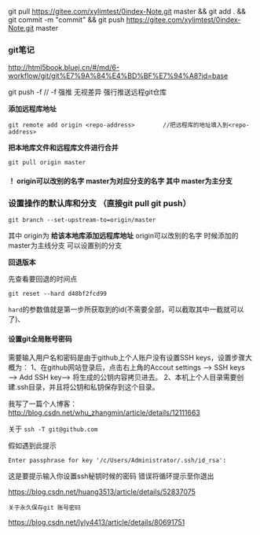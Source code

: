 git pull https://gitee.com/xylimtest/0index-Note.git master && git add . && git commit -m "commit" && git push https://gitee.com/xylimtest/0index-Note.git master



### git笔记

http://html5book.bluej.cn/#/md/6-workflow/git/git%E7%9A%84%E4%BD%BF%E7%94%A8?id=base

git push -f 	// -f 强推 无视差异 强行推送远程git仓库



**添加远程库地址**

```git
git remote add origin <repo-address>        //把远程库的地址填入到<repo-address>
```

**把本地库文件和远程库文件进行合并**

```
git pull origin master
```

#### **！ origin可以改别的名字 master为对应分支的名字 其中 master为主分支**

### **设置操作的默认库和分支 （直接git pull   git push）**

```
git branch --set-upstream-to=origin/master
```

其中 origin为 **给该本地库添加远程库地址** origin可以改别的名字 时候添加的 master为主线分支 可以设置别的分支



**回退版本**

先查看要回退的时间点

```
git reset --hard d48bf2fcd99
```

`hard`的参数值就是第一步所获取到的id(不需要全部，可以截取其中一截就可以了)、



#### 设置git全局账号密码

  需要输入用户名和密码是由于github上个人账户没有设置SSH keys，设置步骤大概为：
1、在github网站登录后，点击右上角的Accout settings ——> SSH keys ——> Add SSH key——> 将生成的公钥内容拷贝进去。
2、本机上个人目录需要创建.ssh目录，并且将公钥和私钥保存到这个目录。

我写了一篇个人博客：
http://blog.csdn.net/whu_zhangmin/article/details/12111663  



关于 `ssh -T git@github.com` 

假如遇到此提示

`Enter passphrase for key '/c/Users/Administrator/.ssh/id_rsa':`

这是要提示输入你设置ssh秘钥时候的密码 错误将循环提示至你退出

https://blog.csdn.net/huang3513/article/details/52837075



`关于永久保存git 账号密码`

https://blog.csdn.net/lyly4413/article/details/80691751